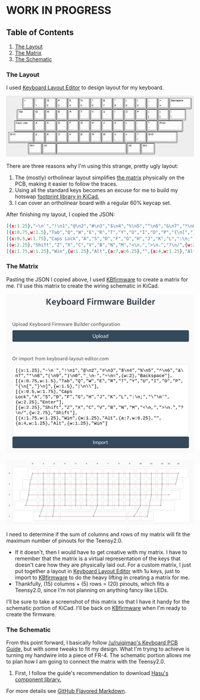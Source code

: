 # WORK IN PROGRESS

## Table of Contents
1. [The Layout](#the_layout)
2. [The Matrix](#the_matrix)
3. [The Schematic](#the_schematic)

### The Layout <a name="the_layout"></a>
I used [Keyboard Layout Editor](http://www.keyboard-layout-editor.com/) to design layout for my keyboard.

![keyboard_layout](/images/keyboard_layout_example.png)

There are three reasons why I'm using this strange, pretty ugly layout:
1. The (mostly) ortholinear layout simplifies [the matrix](https://docs.qmk.fm/#/hand_wire) physically on the PCB, making it easier to follow the traces.
2. Using all the standard keys becomes an excuse for me to build my hotswap [footprint library in KiCad.](https://learn.sparkfun.com/tutorials/beginners-guide-to-kicad/creating-a-custom-kicad-footprint-library)
3. I can cover an ortholinear board with a regular 60% keycap set.

After finishing my layout, I copied the JSON:
```json
[{x:1.25},"~\n`","!\n1","@\n2","#\n3","$\n4","%\n5","^\n6","&\n7","*\n8","(\n9",")\n0","_\n-","+\n=",{w:2},"Backspace"],
[{x:0.75,w:1.5},"Tab","Q","W","E","R","T","Y","U","I","O","P","{\n[","}\n]",{w:1.5},"|\n\\"],
[{x:0.5,w:1.75},"Caps Lock","A","S","D","F","G","H","J","K","L",":\n;","\"\n'",{w:2.25},"Enter"],
[{w:2.25},"Shift","Z","X","C","V","B","N","M","<\n,",">\n.","?\n/",{w:2.75},"Shift"],
[{x:1.75,w:1.25},"Win",{w:1.25},"Alt",{a:7,w:6.25},"",{a:4,w:1.25},"Alt",{w:1.25},"Win"]
```
### The Matrix <a name="the_matrix"></a>
Pasting the JSON I copied above, I used [KBfirmware](https://kbfirmware.com/) to create a matrix for me. I'll use this matrix to create the wiring schematic in KiCad.

![kbfirmware_JSON](/images/kbfirmware_paste_JSON.png)

![wiring_matrix](/images/matrix_wiring_example.png)

I need to determine if the sum of columns and rows of my matrix will fit the maximum number of pinouts for the Teensy2.0.
- If it doesn't, then I would have to get creative with my matrix. I have to remember that the matrix is a virtual representation of the keys that doesn't care how they are physically laid out. For a custom matrix, I just put together a layout in [Keyboard Layout Editor](http://www.keyboard-layout-editor.com/) with 1u keys, just to import to [KBfirmware](https://kbfirmware.com/) to do the heavy lifting in creating a matrix for me.
- Thankfully, (15) columns + (5) rows = (20) pinouts, which fits a Teensy2.0, since I'm not planning on anything fancy like LEDs.

I'll be sure to take a screenshot of this matrix so that I have it handy for the schematic portion of KiCad. I'll be back on [KBfirmware](https://kbfirmware.com/) when I'm ready to create the firmware.

### The Schematic <a name="the_schematic"></a>
From this point forward, I basically follow [/u/ruiqimao's Keyboard PCB Guide,](https://github.com/ruiqimao/keyboard-pcb-guide) but with some tweaks to fit my design. What I'm trying to achieve is turning my handwire into a piece of FR-4. The schematic portion allows me to plan how I am going to connect the matrix with the Teensy2.0.

1. First, I follow the guide's recommendation to download [Hasu's component library.](https://github.com/tmk/kicad_lib_tmk)


For more details see [GitHub Flavored Markdown](https://guides.github.com/features/mastering-markdown/).
